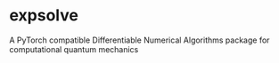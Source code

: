 # expsolve

A PyTorch compatible Differentiable Numerical Algorithms package for computational quantum mechanics